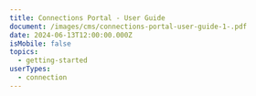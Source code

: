 ```yaml
---
title: Connections Portal - User Guide
document: /images/cms/connections-portal-user-guide-1-.pdf
date: 2024-06-13T12:00:00.000Z
isMobile: false
topics:
  - getting-started
userTypes:
  - connection
---
```

